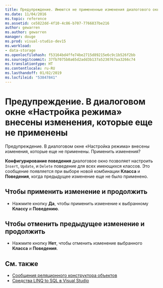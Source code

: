 ```yaml
---
title: Предупреждение. Имеются не примененные изменения диалогового окна "Настройка поведения"
ms.date: 11/04/2016
ms.topic: reference
ms.assetid: ce5822dd-4f10-4c86-b707-7766837be216
author: gewarren
ms.author: gewarren
manager: douge
ms.prod: visual-studio-dev15
ms.workload:
- data-storage
ms.openlocfilehash: f53164bd4ffe74be2715d89215e6c9c1b526f2bb
ms.sourcegitcommit: 37fb7075b0a65d2add3b137a5230767aa3266c74
ms.translationtype: HT
ms.contentlocale: ru-RU
ms.lasthandoff: 01/02/2019
ms.locfileid: "53847841"
---
```

# <a name="warning-changes-have-been-made-to-the-configure-behavior-dialog-box-that-have-not-been-applied"></a>Предупреждение. В диалоговом окне «Настройка режима» внесены изменения, которые еще не применены

Предупреждение. В диалоговом окне «Настройка режима» внесены изменения, которые еще не применены. Применить изменения?

**Конфигурирование поведения** диалоговое окно позволяет настроить `Insert`, `Update`, и `Delete` поведение для всех имеющихся классов. Это сообщение появляется при выборе новой комбинации **Класса** и **Поведения**, когда предыдущее изменение еще не было применено.

## <a name="to-apply-the-change-and-continue"></a>Чтобы применить изменение и продолжить

- Нажмите кнопку **Да**, чтобы применить изменение к выбранному **Классу** и **Поведению**.

## <a name="to-cancel-the-previous-change-and-continue"></a>Чтобы отменить предыдущее изменение и продолжить

- Нажмите кнопку **Нет**, чтобы отменить изменение выбранного **Класса** и **Поведения**.

## <a name="see-also"></a>См. также

- [Сообщения реляционного конструктора объектов](../data-tools/o-r-designer-messages.md)
- [Средства LINQ to SQL в Visual Studio](../data-tools/linq-to-sql-tools-in-visual-studio2.md)
